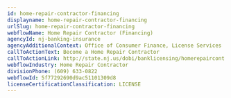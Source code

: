 ```yaml
---
id: home-repair-contractor-financing
displayname: home-repair-contractor-financing
urlSlug: home-repair-contractor-financing
webflowName: Home Repair Contractor (Financing)
agencyId: nj-banking-insurance
agencyAdditionalContext: Office of Consumer Finance, License Services
callToActionText: Become a Home Repair Contractor
callToActionLink: http://state.nj.us/dobi/banklicensing/homerepaircont.html
webflowIndustry: Home Repair Contractor
divisionPhone: (609) 633-0822
webflowId: 5f77292690d9ac51101309d8
licenseCertificationClassification: LICENSE
---
```

